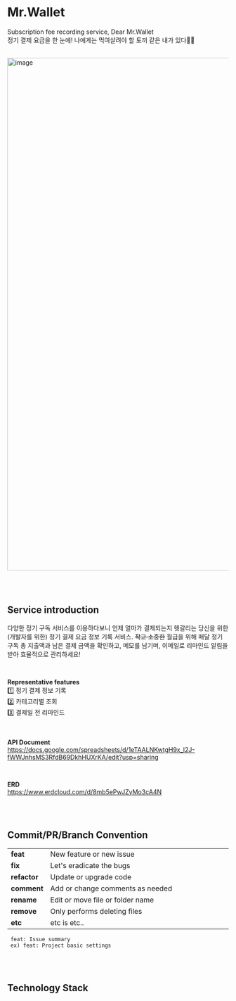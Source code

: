 # Mr.Wallet
Subscription fee recording service, Dear Mr.Wallet   
정기 결제 요금을 한 눈에! 나에게는 먹여살려야 할 토끼 같은 내가 있다🐰🥕

<br>

<img width="1166" alt="image" src="https://github.com/LeeGoh/mr-wallet/assets/107545016/b1cacc67-5c85-48d9-8c85-4604c0e73a63">

<br><br>

## Service introduction
다양한 정기 구독 서비스를 이용하다보니 언제 얼마가 결제되는지 헷갈리는 당신을 위한(개발자를 위한) 정기 결제 요금 정보 기록 서비스.
~~작고 소중한~~ 월급을 위해 매달 정기 구독 총 지출액과 남은 결제 금액을 확인하고, 메모를 남기며, 이메일로 리마인드 알림을 받아 효율적으로 관리하세요!

<br>

**Representative features**   
1️⃣ 정기 결제 정보 기록 <br>
2️⃣ 카테고리별 조회 <br>
3️⃣ 결제일 전 리마인드 <br>

<br>

**API Document**   
https://docs.google.com/spreadsheets/d/1eTAALNKwtgH9x_l2J-fWWJnhsMS3RfdB69DkhHUXrKA/edit?usp=sharing

<br>

**ERD**   
https://www.erdcloud.com/d/8mb5ePwJZyMo3cA4N

<br><br>

## Commit/PR/Branch Convention
<table>
  <tbody>
    <tr><td><b>feat</b></td><td width=1000px;>New feature or new issue</td></tr>  
    <tr><td><b>fix</b></td><td>Let's eradicate the bugs</td></tr>  
    <tr><td><b>refactor</b></td><td>Update or upgrade code</td></tr>  
    <tr><td><b>comment</b></td><td>Add or change comments as needed</td></tr>  
    <tr><td><b>rename</b></td><td>Edit or move file or folder name</td></tr>  
    <tr><td><b>remove</b></td><td>Only performs deleting files</td></tr>
    <tr><td><b>etc</b></td><td>etc is etc..</td></tr>
  </tbody>
</table>

```
 feat: Issue summary
 ex) feat: Project basic settings
```


<br><br>

## Technology Stack

<br><br>
